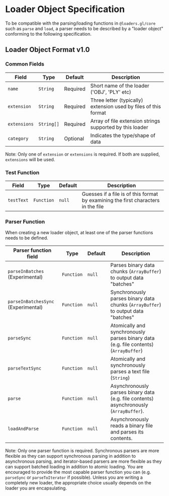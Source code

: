 # Loader Object Specification

To be compatible with the parsing/loading functions in `@loaders.gl/core` such as `parse` and `load`, a parser needs to be described by a "loader object" conforming to the following specification.

## Loader Object Format v1.0

### Common Fields

| Field        | Type       | Default  | Description                                                     |
| ------------ | ---------- | -------- | --------------------------------------------------------------- |
| `name`       | `String`   | Required | Short name of the loader ('OBJ', 'PLY' etc)                     |
| `extension`  | `String`   | Required | Three letter (typically) extension used by files of this format |
| `extensions` | `String[]` | Required | Array of file extension strings supported by this loader        |
| `category`   | `String`   | Optional | Indicates the type/shape of data                                |

Note: Only one of `extension` or `extensions` is required. If both are supplied, `extensions` will be used.

### Test Function

| Field      | Type       | Default | Description                                                                       |
| ---------- | ---------- | ------- | --------------------------------------------------------------------------------- |
| `testText` | `Function` | `null`  | Guesses if a file is of this format by examining the first characters in the file |

### Parser Function

When creating a new loader object, at least one of the parser functions needs to be defined.

| Parser function field               | Type       | Default | Description                                                                            |
| ----------------------------------- | ---------- | ------- | -------------------------------------------------------------------------------------- |
| `parseInBatches` (Experimental)     | `Function` | `null`  | Parses binary data chunks (`ArrayBuffer`) to output data "batches"                     |
| `parseInBatchesSync` (Experimental) | `Function` | `null`  | Synchronously parses binary data chunks (`ArrayBuffer`) to output data "batches"       |
| `parseSync`                         | `Function` | `null`  | Atomically and synchronously parses binary data (e.g. file contents) (`ArrayBuffer`)   |
| `parseTextSync`                     | `Function` | `null`  | Atomically and synchronously parses a text file (`String`)                             |
| `parse`                             | `Function` | `null`  | Asynchronously parses binary data (e.g. file contents) asynchronously (`ArrayBuffer`). |
| `loadAndParse`                      | `Function` | `null`  | Asynchronously reads a binary file and parses its contents.                            |

Note: Only one parser function is required. Synchronous parsers are more flexible as they can support synchronous parsing in addition to asynchronous parsing, and iterator-based parsers are more flexible as they can support batched loading in addition to atomic loading. You are encouraged to provide the most capable parser function you can (e.g. `parseSync` or `parseToIterator` if possible). Unless you are writing a completely new loader, the appropriate choice usually depends on the loader you are encapsulating.
